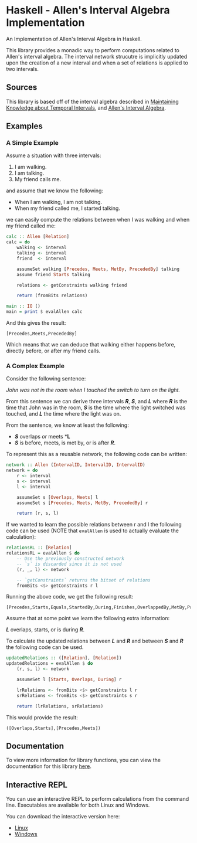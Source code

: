 # Haskell - Allen's Interval Algebra Implementation

An Implementation of Allen's Interval Algebra in Haskell.

This library provides a monadic way to perform computations related to Allen's 
interval algebra. The interval network strucutre is implicitly updated upon 
the creation of a new interval and when a set of relations is applied to two 
intervals. 

## Sources

This library is based off of the interval algebra described in
[Maintaining Knowledge about Temporal Intervals](https://cse.unl.edu/~choueiry/Documents/Allen-CACM1983.pdf), 
and [Allen's Interval Algebra](https://www.ics.uci.edu/~alspaugh/cls/shr/allen.html).

## Examples

### A Simple Example

Assume a situation with three intervals:

1. I am walking.
2. I am talking.
3. My friend calls me.

and assume that we know the following:

- When I am walking, I am not talking.
- When my friend called me, I started talking.

we can easily compute the relations between when I was walking and when my friend called me:

```haskell 
calc :: Allen [Relation]
calc = do 
    walking <- interval 
    talking <- interval 
    friend  <- interval

    assumeSet walking [Precedes, Meets, MetBy, PrecededBy] talking
    assume friend Starts talking

    relations <- getConstraints walking friend

    return (fromBits relations)

main :: IO ()
main = print $ evalAllen calc
```

And this gives the result:

```
[Precedes,Meets,PrecededBy]
```

Which means that we can deduce that walking either happens before, directly 
before, or after my friend calls.

### A Complex Example

Consider the following sentence:

*John was not in the room when I touched the switch to turn on the light.*
 
From this sentence we can derive three intervals ***R***, ***S***, and ***L*** where
***R*** is the time that John was in the room, ***S*** is the time where the light 
switched was touched, and ***L*** the time where the light was on. 

From the sentence, we know at least the following:

- ***S*** overlaps *or* meets ***L**
- ***S*** is before, meets, is met by, or is after ***R***.

To represent this as a reusable network, the following code can be written:

```haskell 
network :: Allen (IntervalID, IntervalID, IntervalID)
network = do 
    r <- interval 
    s <- interval 
    l <- interval 

    assumeSet s [Overlaps, Meets] l
    assumeSet s [Precedes, Meets, MetBy, PrecededBy] r

    return (r, s, l)
```

If we wanted to learn the possible relations between r and l the following code 
can be used (NOTE that `evalAllen` is used to actually evaluate the calculation):

```haskell 
relationsRL :: [Relation]
relationsRL = evalAllen $ do 
    -- Use the previously constructed network
    -- `s` is discarded since it is not used
    (r, _, l) <- network

    -- `getConstraints` returns the bitset of relations
    fromBits <$> getConstraints r l
```

Running the above code, we get the following result:

```
[Precedes,Starts,Equals,StartedBy,During,Finishes,OverlappedBy,MetBy,PrecededBy]
```

Assume that at some point we learn the following extra information:

***L*** overlaps, starts, or is during ***R***.

To calculate the updated relations between ***L*** and ***R*** and between 
***S*** and ***R*** the following code can be used.

```haskell 
updatedRelations :: ([Relation], [Relation])
updatedRelations = evalAllen $ do 
    (r, s, l) <- network

    assumeSet l [Starts, Overlaps, During] r

    lrRelations <- fromBits <$> getConstraints l r 
    srRelations <- fromBits <$> getConstraints s r

    return (lrRelations, srRelations)
```

This would provide the result:

```
([Overlaps,Starts],[Precedes,Meets])
```

## Documentation

To view more information for library functions, you can view the documentation 
for this library [here](https://archaversine.github.io/allen/Data-Allen.html).

## Interactive REPL

You can use an interactive REPL to perform calculations from the command line.
Executables are available for both Linux and Windows.

You can download the interactive version here: 

- [Linux](https://github.com/Archaversine/allen/releases/tag/v1.0.1-linux)
- [Windows](https://github.com/Archaversine/allen/releases/tag/v1.0.1-windows)
